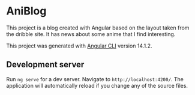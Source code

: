 # AniBlog
This project is a blog created with Angular based on the layout taken from the dribble site. It has news about some anime that I find interesting.

This project was generated with [Angular CLI](https://github.com/angular/angular-cli) version 14.1.2.

## Development server

Run `ng serve` for a dev server. Navigate to `http://localhost:4200/`. The application will automatically reload if you change any of the source files.
